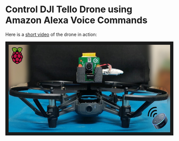 # Control DJI Tello Drone using Amazon Alexa Voice Commands


Here is a [short video](https://www.youtube.com/watch?v=rT4CF4Krcc8) of the drone in action:

<img src="/images/alexa_drone_logo.jpg" alt="Alexa Tello" width="600" height="274" border="10" />

